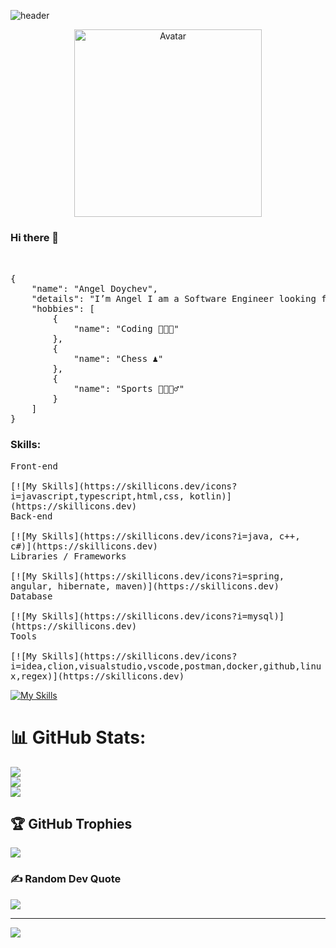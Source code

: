 ![header](https://capsule-render.vercel.app/api?type=waving&height=150&color=0:020024,50:56258F,100:B229E4&text=Software%20Engineer&fontColor=FFFFFF&fontSize=40&fontAlign=50&fontAlignY=30&descAlignY=41)
<div id="header" align="center">
  <img src="https://i.pinimg.com/originals/f3/c6/35/f3c6352193fef0bfc80744b7e71fd693.gif" width="300"alt="Avatar"/>

</div>

### Hi there 👋
<pre>
<br>
{
    "name": "Angel Doychev",
    "details": "I’m Angel I am a Software Engineer looking for new opportunities.",
    "hobbies": [
        {
            "name": "Coding 👨🏽‍💻"
        },
        {
            "name": "Chess ♟"
        },
        {
            "name": "Sports 🥊🏓🧗‍♂"
        }
    ]
}
</pre>

<h3 align="left">Skills:</h3>
 <kbd>
    <kbd>Front-end</kbd>
    <br>
    <br>
    [![My Skills](https://skillicons.dev/icons?i=javascript,typescript,html,css, kotlin)](https://skillicons.dev) <br>
  </kbd>

   <kbd>
    <kbd>Back-end</kbd>
    <br>
    <br>
    [![My Skills](https://skillicons.dev/icons?i=java, c++, c#)](https://skillicons.dev) <br>
  </kbd>
  
   <kbd>
    <kbd>Libraries / Frameworks</kbd>
    <br>
    <br>
    [![My Skills](https://skillicons.dev/icons?i=spring, angular, hibernate, maven)](https://skillicons.dev) <br>
  </kbd>

  <kbd>
    <kbd>Database</kbd>
    <br>
    <br>
    [![My Skills](https://skillicons.dev/icons?i=mysql)](https://skillicons.dev) <br>
  </kbd>
  
  <kbd>
    <kbd>Tools</kbd>
    <br>
    <br>
    [![My Skills](https://skillicons.dev/icons?i=idea,clion,visualstudio,vscode,postman,docker,github,linux,regex)](https://skillicons.dev) <br>
  </kbd>

  
  
[![My Skills](https://skillicons.dev/icons?i=java,kotlin,spring,angular,javascript,typescript,html,css,idea,visualstudio,vscode,mysql,postman,docker,github,linux,regex)](https://skillicons.dev) <br>
# 📊 GitHub Stats:
![](https://github-readme-stats.vercel.app/api?username=AngelDoychev&theme=omni&hide_border=false&include_all_commits=true&count_private=false)<br/>
![](https://github-readme-streak-stats.herokuapp.com/?user=AngelDoychev&theme=omni&hide_border=false)<br/>
![](https://github-readme-stats.vercel.app/api/top-langs/?username=AngelDoychev&theme=omni&hide_border=false&include_all_commits=true&count_private=false&layout=compact)<br/>

## 🏆 GitHub Trophies
![](https://github-profile-trophy.vercel.app/?username=AngelDoychev&theme=dracula&no-frame=false&no-bg=false&margin-w=4)

### ✍️ Random Dev Quote
![](https://quotes-github-readme.vercel.app/api?type=horizontal&theme=radical)

---
[![](https://visitcount.itsvg.in/api?id=AngelDoychev&icon=8&color=0)](https://visitcount.itsvg.in)


